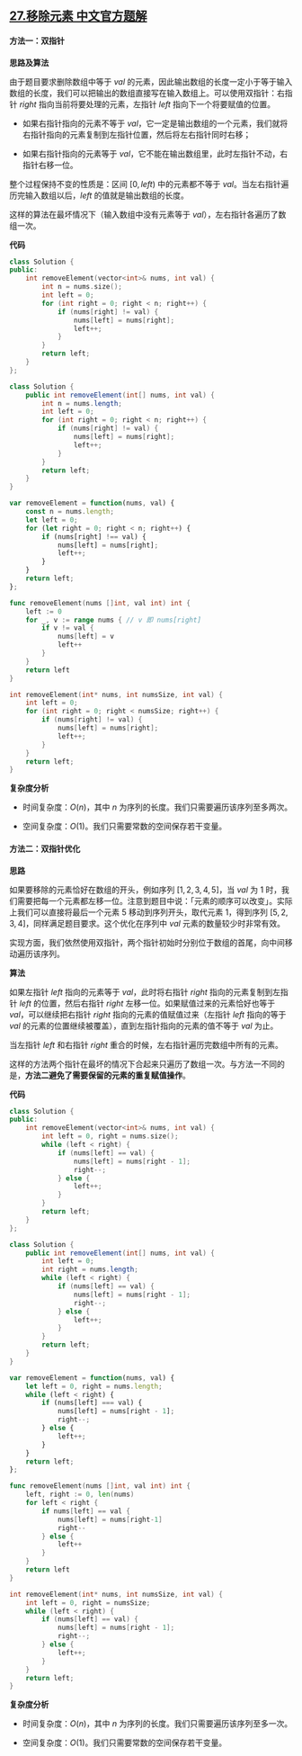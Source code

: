 ## [27.移除元素 中文官方题解](https://leetcode.cn/problems/remove-element/solutions/100000/yi-chu-yuan-su-by-leetcode-solution-svxi)

#### 方法一：双指针

**思路及算法**

由于题目要求删除数组中等于 $\textit{val}$ 的元素，因此输出数组的长度一定小于等于输入数组的长度，我们可以把输出的数组直接写在输入数组上。可以使用双指针：右指针 $\textit{right}$ 指向当前将要处理的元素，左指针 $\textit{left}$ 指向下一个将要赋值的位置。

- 如果右指针指向的元素不等于 $\textit{val}$，它一定是输出数组的一个元素，我们就将右指针指向的元素复制到左指针位置，然后将左右指针同时右移；

- 如果右指针指向的元素等于 $\textit{val}$，它不能在输出数组里，此时左指针不动，右指针右移一位。

整个过程保持不变的性质是：区间 $[0,\textit{left})$ 中的元素都不等于 $\textit{val}$。当左右指针遍历完输入数组以后，$\textit{left}$ 的值就是输出数组的长度。

这样的算法在最坏情况下（输入数组中没有元素等于 $\textit{val}$），左右指针各遍历了数组一次。

**代码**

```C++ [sol1-C++]
class Solution {
public:
    int removeElement(vector<int>& nums, int val) {
        int n = nums.size();
        int left = 0;
        for (int right = 0; right < n; right++) {
            if (nums[right] != val) {
                nums[left] = nums[right];
                left++;
            }
        }
        return left;
    }
};
```

```Java [sol1-Java]
class Solution {
    public int removeElement(int[] nums, int val) {
        int n = nums.length;
        int left = 0;
        for (int right = 0; right < n; right++) {
            if (nums[right] != val) {
                nums[left] = nums[right];
                left++;
            }
        }
        return left;
    }
}
```

```JavaScript [sol1-JavaScript]
var removeElement = function(nums, val) {
    const n = nums.length;
    let left = 0;
    for (let right = 0; right < n; right++) {
        if (nums[right] !== val) {
            nums[left] = nums[right];
            left++;
        }
    }
    return left;
};
```

```go [sol1-Golang]
func removeElement(nums []int, val int) int {
    left := 0
    for _, v := range nums { // v 即 nums[right]
        if v != val {
            nums[left] = v
            left++
        }
    }
    return left
}
```

```C [sol1-C]
int removeElement(int* nums, int numsSize, int val) {
    int left = 0;
    for (int right = 0; right < numsSize; right++) {
        if (nums[right] != val) {
            nums[left] = nums[right];
            left++;
        }
    }
    return left;
}
```

**复杂度分析**

- 时间复杂度：$O(n)$，其中 $n$ 为序列的长度。我们只需要遍历该序列至多两次。

- 空间复杂度：$O(1)$。我们只需要常数的空间保存若干变量。

#### 方法二：双指针优化

**思路**

如果要移除的元素恰好在数组的开头，例如序列 $[1,2,3,4,5]$，当 $\textit{val}$ 为 $1$ 时，我们需要把每一个元素都左移一位。注意到题目中说：「元素的顺序可以改变」。实际上我们可以直接将最后一个元素 $5$ 移动到序列开头，取代元素 $1$，得到序列 $[5,2,3,4]$，同样满足题目要求。这个优化在序列中 $\textit{val}$ 元素的数量较少时非常有效。

实现方面，我们依然使用双指针，两个指针初始时分别位于数组的首尾，向中间移动遍历该序列。

**算法**

如果左指针 $\textit{left}$ 指向的元素等于 $\textit{val}$，此时将右指针 $\textit{right}$ 指向的元素复制到左指针 $\textit{left}$ 的位置，然后右指针 $\textit{right}$ 左移一位。如果赋值过来的元素恰好也等于 $\textit{val}$，可以继续把右指针 $\textit{right}$ 指向的元素的值赋值过来（左指针 $\textit{left}$ 指向的等于 $\textit{val}$ 的元素的位置继续被覆盖），直到左指针指向的元素的值不等于 $\textit{val}$ 为止。

当左指针 $\textit{left}$ 和右指针 $\textit{right}$ 重合的时候，左右指针遍历完数组中所有的元素。

这样的方法两个指针在最坏的情况下合起来只遍历了数组一次。与方法一不同的是，**方法二避免了需要保留的元素的重复赋值操作**。

**代码**

```C++ [sol2-C++]
class Solution {
public:
    int removeElement(vector<int>& nums, int val) {
        int left = 0, right = nums.size();
        while (left < right) {
            if (nums[left] == val) {
                nums[left] = nums[right - 1];
                right--;
            } else {
                left++;
            }
        }
        return left;
    }
};
```

```Java [sol2-Java]
class Solution {
    public int removeElement(int[] nums, int val) {
        int left = 0;
        int right = nums.length;
        while (left < right) {
            if (nums[left] == val) {
                nums[left] = nums[right - 1];
                right--;
            } else {
                left++;
            }
        }
        return left;
    }
}
```

```JavaScript [sol2-JavaScript]
var removeElement = function(nums, val) {
    let left = 0, right = nums.length;
    while (left < right) {
        if (nums[left] === val) {
            nums[left] = nums[right - 1];
            right--;
        } else {
            left++;
        }
    }
    return left;
};
```

```go [sol2-Golang]
func removeElement(nums []int, val int) int {
    left, right := 0, len(nums)
    for left < right {
        if nums[left] == val {
            nums[left] = nums[right-1]
            right--
        } else {
            left++
        }
    }
    return left
}
```

```C [sol2-C]
int removeElement(int* nums, int numsSize, int val) {
    int left = 0, right = numsSize;
    while (left < right) {
        if (nums[left] == val) {
            nums[left] = nums[right - 1];
            right--;
        } else {
            left++;
        }
    }
    return left;
}
```

**复杂度分析**

- 时间复杂度：$O(n)$，其中 $n$ 为序列的长度。我们只需要遍历该序列至多一次。

- 空间复杂度：$O(1)$。我们只需要常数的空间保存若干变量。